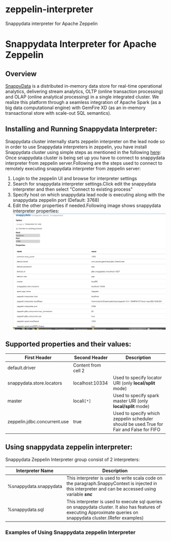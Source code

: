 # zeppelin-interpreter
Snappydata interpreter for Apache Zeppelin

# Snappydata Interpreter for Apache Zeppelin

## Overview
[SnappyData](http://snappydatainc.github.io/snappydata/) is a distributed in-memory data store for real-time operational analytics, delivering stream analytics, OLTP (online transaction processing) and OLAP (online analytical processing) in a single integrated cluster. We realize this platform through a seamless integration of Apache Spark (as a big data computational engine) with GemFire XD (as an in-memory transactional store with scale-out SQL semantics).

## Installing and Running Snappydata Interpreter:
Snappydata cluster internally starts zeppelin interpreter on the lead node so in order to use Snappydata interpreters in zeppelin, you have install Snappydata cluster using simple steps as mentioned in the following [here](<TODO: Add installation docs link here>):
  Once snappydata cluster is being set up you have to connect to snappydata interpreter from zeppelin server.Following are the steps used to connect to remotely executing snappydata interpreter from zeppelin server:
  1. Login to the zeppelin UI and browse for interpreter settings
  2. Search for snappydata interpreter settings.Click edit the snappydata interpreter and then select "Connect to existing process"
  3. Specify host on which snappydata lead node is executing along with the snappydata zeppelin port (Default: 3768) 
  4. Edit the other properties if needed.Following image shows snappydata interpreter properties:
  ![Snappydata Interpreter settings](images/snappydata_interpreter_properties.png)

## Supported properties and their values:
  First Header | Second Header | Description |
  ------------ | -------------| ------------ |
  default.driver  | Content from cell 2 | 
  snappydata.store.locators   | localhost:10334  | Used to specify locator URI (only **local/split** mode)|
  master | locali`[*]` | Used to specify spark master URI (only **local/split** mode)|
  zeppelin.jdbc.concurrent.use | true | Used to specify which zeppelin scheduler should be used.True for Fair and False for FIFO |

## Using snappydata zeppelin interpreter:

  Snappydata Zeppelin Interpreter group consist of 2 interpreters:

  Interpreter Name | Description |
  ---------------- | ----------- |
  %snappydata.snappydata | This interpreter is used to write scala code on the paragraph.SnappyContext is injected in this interpreter and can be accessed using variable **_snc_**
  %snappydata.sql | This interpreter is used to execute sql queries on snappydata cluster. It also has features of executing Approximate queries on snappydata cluster.(Refer examples)

### Examples of Using Snappydata zeppelin Interpreter
